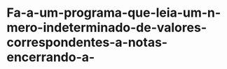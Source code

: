 # Fa-a-um-programa-que-leia-um-n-mero-indeterminado-de-valores-correspondentes-a-notas-encerrando-a-

